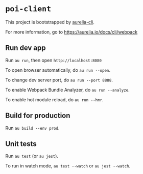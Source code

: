 # `poi-client`

This project is bootstrapped by [aurelia-cli](https://github.com/aurelia/cli).

For more information, go to https://aurelia.io/docs/cli/webpack

## Run dev app

Run `au run`, then open `http://localhost:8080`

To open browser automatically, do `au run --open`.

To change dev server port, do `au run --port 8888`.

To enable Webpack Bundle Analyzer, do `au run --analyze`.

To enable hot module reload, do `au run --hmr`.

## Build for production

Run `au build --env prod`.

## Unit tests

Run `au test` (or `au jest`).

To run in watch mode, `au test --watch` or `au jest --watch`.

